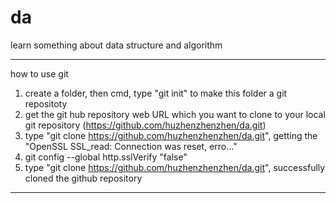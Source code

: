 # da
learn something about data structure and algorithm

------------
how to use git
1. create a folder, then cmd, type "git init" to make this folder a git repositoty
2. get the git hub repository web URL which you want to clone to your local git repository (https://github.com/huzhenzhenzhen/da.git)
3. type "git clone https://github.com/huzhenzhenzhen/da.git", getting the "OpenSSL SSL_read: Connection was reset, erro..."
4. git config --global http.sslVerify "false"
5. type "git clone https://github.com/huzhenzhenzhen/da.git", successfully cloned the github repository

------------
